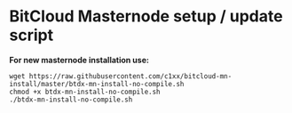 # BitCloud Masternode setup / update script

**For new masternode installation use:**

```
wget https://raw.githubusercontent.com/c1xx/bitcloud-mn-install/master/btdx-mn-install-no-compile.sh
chmod +x btdx-mn-install-no-compile.sh
./btdx-mn-install-no-compile.sh
```
